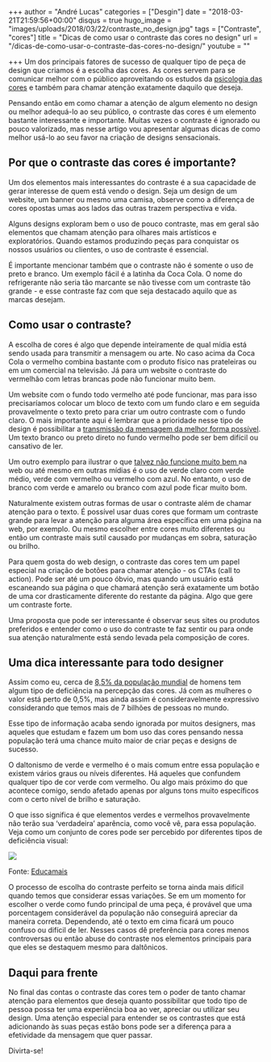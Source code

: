 +++
author = "André Lucas"
categories = ["Desgin"]
date = "2018-03-21T21:59:56+00:00"
disqus = true
hugo_image = "images/uploads/2018/03/22/contraste_no_design.jpg"
tags = ["Contraste", "cores"]
title = "Dicas de como usar o contraste das cores no design"
url = "/dicas-de-como-usar-o-contraste-das-cores-no-design/"
youtube = ""

+++
Um dos principais fatores de sucesso de qualquer tipo de peça de design que criamos é a escolha das cores. As cores servem para se comunicar melhor com o público aproveitando os estudos da [psicologia das cores](https://viverdeblog.com/psicologia-das-cores/) e também para chamar atenção exatamente daquilo que deseja.

Pensando então em como chamar a atenção de algum elemento no design ou melhor adequá-lo ao seu público, o contraste das cores é um elemento bastante interessante e importante. Muitas vezes o contraste é ignorado ou pouco valorizado, mas nesse artigo vou apresentar algumas dicas de como melhor usá-lo ao seu favor na criação de designs sensacionais.

## Por que o contraste das cores é importante?

Um dos elementos mais interessantes do contraste é a sua capacidade de gerar interesse de quem está vendo o design. Seja um design de um website, um banner ou mesmo uma camisa, observe como a diferença de cores opostas umas aos lados das outras trazem perspectiva e vida.

Alguns designs exploram bem o uso de pouco contraste, mas em geral são elementos que chamam atenção para olhares mais artísticos e exploratórios. Quando estamos produzindo peças para conquistar os nossos usuários ou clientes, o uso de contraste é essencial.

É importante mencionar também que o contraste não é somente o uso de preto e branco. Um exemplo fácil é a latinha da Coca Cola. O nome do refrigerante não seria tão marcante se não tivesse com um contraste tão grande - e esse contraste faz com que seja destacado aquilo que as marcas desejam.

## Como usar o contraste?

A escolha de cores é algo que depende inteiramente de qual mídia está sendo usada para transmitir a mensagem ou arte. No caso acima da Coca Cola o vermelho combina bastante com o produto físico nas prateleiras ou em um comercial na televisão. Já para um website o contraste do vermelhão com letras brancas pode não funcionar muito bem.

Um website com o fundo todo vermelho até pode funcionar, mas para isso precisaríamos colocar um bloco de texto com um fundo claro e em seguida provavelmente o texto preto para criar um outro contraste com o fundo claro. O mais importante aqui é lembrar que a prioridade nesse tipo de design é possibilitar a [transmissão da mensagem da melhor forma possível](https://www.igluonline.com/os-maiores-problemas-de-tipografia-no-design/). Um texto branco ou preto direto no fundo vermelho pode ser bem difícil ou cansativo de ler.

Um outro exemplo para ilustrar o que [talvez não funcione muito bem ](http://www.colorsontheweb.com/Color-Theory/Color-Contrast)na web ou até mesmo em outras mídias é o uso de verde claro com verde médio, verde com vermelho ou vermelho com azul. No entanto, o uso de branco com verde e amarelo ou branco com azul pode ficar muito bom.

Naturalmente existem outras formas de usar o contraste além de chamar atenção para o texto. É possível usar duas cores que formam um contraste grande para levar a atenção para alguma área específica em uma página na web, por exemplo. Ou mesmo escolher entre cores muito diferentes ou então um contraste mais sutil causado por mudanças em sobra, saturação ou brilho.

Para quem gosta do web design, o contraste das cores tem um papel especial na criação de botões para chamar atenção - os CTAs (call to action). Pode ser até um pouco óbvio, mas quando um usuário está escaneando sua página o que chamará atenção será exatamente um botão de uma cor drasticamente diferente do restante da página. Algo que gere um contraste forte.

Uma proposta que pode ser interessante é observar seus sites ou produtos preferidos e entender como o uso do contraste te faz sentir ou para onde sua atenção naturalmente está sendo levada pela composição de cores.

## Uma dica interessante para todo designer

Assim como eu, cerca de [8,5% da população mundial](http://www.daltonicos.com.br/daltonico/daltonismo.html) de homens tem algum tipo de deficiência na percepção das cores. Já com as mulheres o valor está perto de 0,5%, mas ainda assim é consideravelmente expressivo considerando que temos mais de 7 bilhões de pessoas no mundo.

Esse tipo de informação acaba sendo ignorada por muitos designers, mas aqueles que estudam e fazem um bom uso das cores pensando nessa população terá uma chance muito maior de criar peças e designs de sucesso.

O daltonismo de verde e vermelho é o mais comum entre essa população e existem vários graus ou níveis diferentes. Há aqueles que confundem qualquer tipo de cor verde com vermelho. Ou algo mais próximo do que acontece comigo, sendo afetado apenas por alguns tons muito específicos com o certo nível de brilho e saturação.

O que isso significa é que elementos verdes e vermelhos provavelmente não terão sua ‘verdadeira’ aparência, como você vê,  para essa população. Veja como um conjunto de cores pode ser percebido por diferentes tipos de deficiência visual:

![](images/uploads/2018/03/22/dicas_contraste_design.jpg)

Fonte: [Educamais](http://educamais.com/tipos-de-daltonismo/)

O processo de escolha do contraste perfeito se torna ainda mais difícil quando temos que considerar essas variações. Se em um momento for escolher o verde como fundo principal de uma peça, é provável que uma porcentagem considerável da população não conseguirá apreciar da maneira correta. Dependendo, até o texto em cima ficará um pouco confuso ou difícil de ler. Nesses casos dê preferência para cores menos controversas ou então abuse do contraste nos elementos principais para que eles se destaquem mesmo para daltônicos.

## Daqui para frente

No final das contas o contraste das cores tem o poder de tanto chamar atenção para elementos que deseja quanto possibilitar que todo tipo de pessoa possa ter uma experiência boa ao ver, apreciar ou utilizar seu design. Uma atenção especial para entender se os contrastes que está adicionando às suas peças estão bons pode ser a diferença para a efetividade da mensagem que quer passar.

Divirta-se!